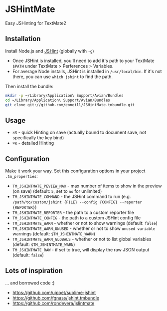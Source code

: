 # JSHintMate

Easy JSHinting for TextMate2

## Installation

Install Node.js and [JSHint](http://www.jshint.com/install/) (globally with `-g`)

* Once JSHint is installed, you'll need to add it's path to your TextMate `$PATH` under TextMate > Perferences > Variables.
* For average Node installs, JSHint is installed in `/usr/local/bin`. If it's not there, you can use `which jshint` to find the path.

Then install the bundle:

```sh
mkdir -p ~/Library/Application\ Support/Avian/Bundles
cd ~/Library/Application\ Support/Avian/Bundles
git clone git://github.com/eoneill/JSHintMate.tmbundle.git
```

## Usage

* `⌘S` - quick Hinting on save (actually bound to document save, not specifically the key bind)
* `⌘K` - detailed Hinting

## Configuration

Make it work your way. Set this configuration options in your project `.tm_properties`:

* `TM_JSHINTMATE_PEVIEW_MAX` - max number of items to show in the preview (on save) (default: `5`, set to `no` for unlimited)
* `TM_JSHINTMATE_COMMAND` - the JSHint command to run (e.g. `/path/to/custom/jshint {FILE} --config {CONFIG} --reporter {REPORTER}`)
* `TM_JSHINTMATE_REPORTER` - the path to a custom reporter file
* `TM_JSHINTMATE_CONFIG` - the path to a custom JSHint config file
* `TM_JSHINTMATE_WARN` - whether or not to show warnings (default: `false`)
* `TM_JSHINTMATE_WARN_UNUSED` - whether or not to show `unused variable` warnings (default: `$TM_JSHINTMATE_WARN`)
* `TM_JSHINTMATE_WARN_GLOBALS` - whether or not to list global variables (default: `$TM_JSHINTMATE_WARN`)
* `TM_JSHINTMATE_RAW` - if set to true, will display the raw JSON output (default: `false`)

## Lots of inspiration
... and borrowed code :)

* https://github.com/uipoet/sublime-jshint
* https://github.com/fgnass/jshint.tmbundle
* https://github.com/rondevera/jslintmate
